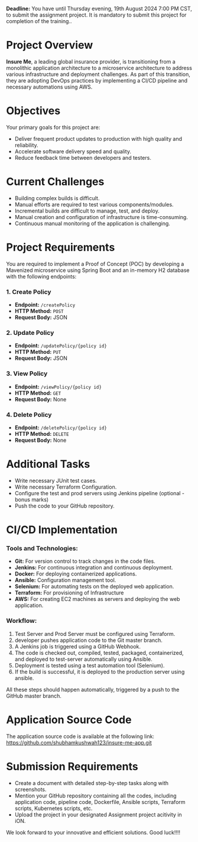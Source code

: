 **Deadline:** You have until Thursday evening, 19th August 2024 7:00 PM CST, to submit the assignment project. It is mandatory to submit this project for completion of the training..

# Project Overview

**Insure Me**, a leading global insurance provider, is transitioning from a monolithic application architecture to a microservice architecture to address various infrastructure and deployment challenges. As part of this transition, they are adopting DevOps practices by implementing a CI/CD pipeline and necessary automations using AWS.

# Objectives

Your primary goals for this project are:

- Deliver frequent product updates to production with high quality and reliability.
- Accelerate software delivery speed and quality.
- Reduce feedback time between developers and testers.

# Current Challenges

- Building complex builds is difficult.
- Manual efforts are required to test various components/modules.
- Incremental builds are difficult to manage, test, and deploy.
- Manual creation and configuration of infrastructure is time-consuming.
- Continuous manual monitoring of the application is challenging.

# Project Requirements

You are required to implement a Proof of Concept (POC) by developing a Mavenized microservice using Spring Boot and an in-memory H2 database with the following endpoints:

### 1. Create Policy

- **Endpoint:** `/createPolicy`
- **HTTP Method:** `POST`
- **Request Body:** JSON

### 2. Update Policy

- **Endpoint:** `/updatePolicy/{policy id}`
- **HTTP Method:** `PUT`
- **Request Body:** JSON

### 3. View Policy

- **Endpoint:** `/viewPolicy/{policy id}`
- **HTTP Method:** `GET`
- **Request Body:** None

### 4. Delete Policy

- **Endpoint:** `/deletePolicy/{policy id}`
- **HTTP Method:** `DELETE`
- **Request Body:** None

# Additional Tasks

- Write necessary JUnit test cases.
- Write necessary Terraform Configuration.
- Configure the test and prod servers using Jenkins pipeline (optional - bonus marks)
- Push the code to your GitHub repository.

# CI/CD Implementation

### Tools and Technologies:

- **Git:** For version control to track changes in the code files.
- **Jenkins:** For continuous integration and continuous deployment.
- **Docker:** For deploying containerized applications.
- **Ansible:** Configuration management tool.
- **Selenium:** For automating tests on the deployed web application.
- **Terraform:** For provisioning of Infrastructure
- **AWS:** For creating EC2 machines as servers and deploying the web application.

### Workflow:

1. Test Server and Prod Server must be configured using Terraform.
2. developer pushes application code to the Git master branch.
3. A Jenkins job is triggered using a GitHub Webhook.
4. The code is checked out, compiled, tested, packaged, containerized, and deployed to test-server automatically using Ansible.
5. Deployment is tested using a test automation tool (Selenium).
6. If the build is successful, it is deployed to the production server using ansible.

All these steps should happen automatically, triggered by a push to the GitHub master branch.

# Application Source Code

The application source code is available at the following link: https://github.com/shubhamkushwah123/insure-me-app.git

# Submission Requirements

- Create a document with detailed step-by-step tasks along with screenshots.
- Mention your GitHub repository containing all the codes, including application code, pipeline code, Dockerfile, Ansible scripts, Terraform scripts, Kubernetes scripts, etc.
- Upload the project in your designated Assignment project acitivity in iON.

We look forward to your innovative and efficient solutions. Good luck!!!!
